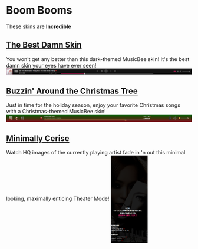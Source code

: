 # Boom Booms
These skins are **Incredible**

## [The Best Damn Skin](https://github.com/jerelhenderson/boombooms/tree/master/The%20Best%20Damn%20Skin)
You won't get any better than this dark-themed MusicBee skin! It's the best damn skin your eyes have ever seen!
<img alt="MusicBee Best Damn Player Bar" src="https://raw.githubusercontent.com/jerelhenderson/boombooms/master/The%20Best%20Damn%20Skin/TBDS_player.png" />

## [Buzzin' Around the Christmas Tree](https://github.com/jerelhenderson/boombooms/tree/master/Buzzin'%20Around%20the%20Christmas%20Tree)
Just in time for the holiday season, enjoy your favorite Christmas songs with a Christmas-themed MusicBee skin!
<img alt="MusicBee Holiday Player Bar" src="https://raw.githubusercontent.com/jerelhenderson/boombooms/master/Buzzin'%20Around%20the%20Christmas%20Tree/BACT_player.png" />

## [Minimally Cerise](https://github.com/jerelhenderson/boombooms/tree/master/Minimally%20Cerise)
Watch HQ images of the currently playing artist fade in 'n out this minimal looking, maximally enticing Theater Mode!
<img alt="MusicBee Minimally Cerise Tracks Panel" align="center" width="20%" src="https://raw.githubusercontent.com/jerelhenderson/boombooms/master/Minimally%20Cerise/MC_player.png" />
